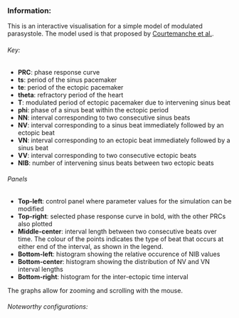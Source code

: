 


### Information:
This is an interactive visualisation for a simple model of modulated parasystole. The model used is
that proposed by
[Courtemanche et al.](https://journals.physiology.org/doi/abs/10.1152/ajpheart.1989.257.2.H693).

###### Key:
* **PRC**: phase response curve
* **ts**: period of the sinus pacemaker
* **te**: period of the ectopic pacemaker
* **theta**: refractory period of the heart
* **T**: modulated period of ectopic pacemaker due to intervening sinus beat
* **phi**: phase of a sinus beat within the ectopic period
* **NN**: interval corresponding to two consecutive sinus beats
* **NV**: interval corresponding to a sinus beat immediately followed by an ectopic beat
* **VN**: interval corresponding to an ectopic beat immediately followed by a sinus beat
* **VV**: interval corresponding to two consecutive ectopic beats
* **NIB**: number of intervening sinus beats between two ectopic beats

###### Panels
* **Top-left**: control panel where parameter values for the simulation can be modified
* **Top-right**: selected phase response curve in bold, with the other PRCs also plotted
* **Middle-center**: interval length between two consecutive beats over time. The colour of the points indicates the type of beat that occurs at either end of the interval, as shown in the legend.
* **Bottom-left**: histogram showing the relative occurence of NIB values
* **Bottom-center**: histogram showing the distribution of NV and VN interval lengths
* **Bottom-right**: histogram for the inter-ectopic time interval

The graphs allow for zooming and scrolling with the mouse.

###### Noteworthy configurations: